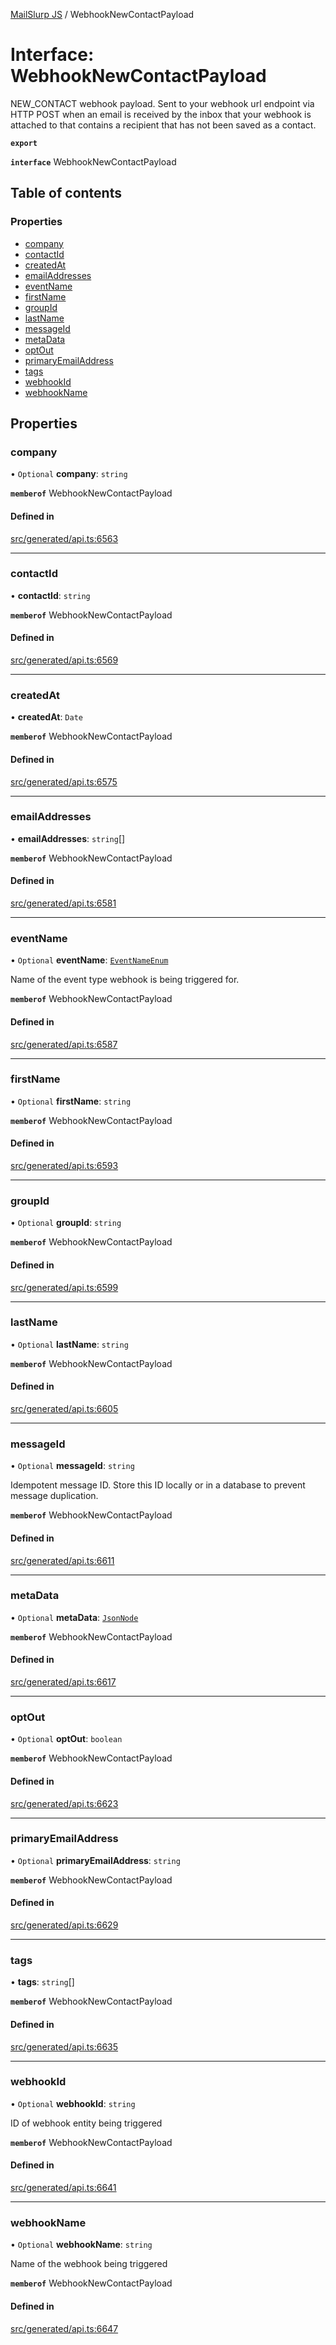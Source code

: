[MailSlurp JS](../README.md) / WebhookNewContactPayload

# Interface: WebhookNewContactPayload

NEW_CONTACT webhook payload. Sent to your webhook url endpoint via HTTP POST when an email is received by the inbox that your webhook is attached to that contains a recipient that has not been saved as a contact.

**`export`**

**`interface`** WebhookNewContactPayload

## Table of contents

### Properties

- [company](WebhookNewContactPayload.md#company)
- [contactId](WebhookNewContactPayload.md#contactid)
- [createdAt](WebhookNewContactPayload.md#createdat)
- [emailAddresses](WebhookNewContactPayload.md#emailaddresses)
- [eventName](WebhookNewContactPayload.md#eventname)
- [firstName](WebhookNewContactPayload.md#firstname)
- [groupId](WebhookNewContactPayload.md#groupid)
- [lastName](WebhookNewContactPayload.md#lastname)
- [messageId](WebhookNewContactPayload.md#messageid)
- [metaData](WebhookNewContactPayload.md#metadata)
- [optOut](WebhookNewContactPayload.md#optout)
- [primaryEmailAddress](WebhookNewContactPayload.md#primaryemailaddress)
- [tags](WebhookNewContactPayload.md#tags)
- [webhookId](WebhookNewContactPayload.md#webhookid)
- [webhookName](WebhookNewContactPayload.md#webhookname)

## Properties

### company

• `Optional` **company**: `string`

**`memberof`** WebhookNewContactPayload

#### Defined in

[src/generated/api.ts:6563](https://github.com/mailslurp/mailslurp-client/blob/8c02983/src/generated/api.ts#L6563)

___

### contactId

• **contactId**: `string`

**`memberof`** WebhookNewContactPayload

#### Defined in

[src/generated/api.ts:6569](https://github.com/mailslurp/mailslurp-client/blob/8c02983/src/generated/api.ts#L6569)

___

### createdAt

• **createdAt**: `Date`

**`memberof`** WebhookNewContactPayload

#### Defined in

[src/generated/api.ts:6575](https://github.com/mailslurp/mailslurp-client/blob/8c02983/src/generated/api.ts#L6575)

___

### emailAddresses

• **emailAddresses**: `string`[]

**`memberof`** WebhookNewContactPayload

#### Defined in

[src/generated/api.ts:6581](https://github.com/mailslurp/mailslurp-client/blob/8c02983/src/generated/api.ts#L6581)

___

### eventName

• `Optional` **eventName**: [`EventNameEnum`](../enums/WebhookNewContactPayload.EventNameEnum.md)

Name of the event type webhook is being triggered for.

**`memberof`** WebhookNewContactPayload

#### Defined in

[src/generated/api.ts:6587](https://github.com/mailslurp/mailslurp-client/blob/8c02983/src/generated/api.ts#L6587)

___

### firstName

• `Optional` **firstName**: `string`

**`memberof`** WebhookNewContactPayload

#### Defined in

[src/generated/api.ts:6593](https://github.com/mailslurp/mailslurp-client/blob/8c02983/src/generated/api.ts#L6593)

___

### groupId

• `Optional` **groupId**: `string`

**`memberof`** WebhookNewContactPayload

#### Defined in

[src/generated/api.ts:6599](https://github.com/mailslurp/mailslurp-client/blob/8c02983/src/generated/api.ts#L6599)

___

### lastName

• `Optional` **lastName**: `string`

**`memberof`** WebhookNewContactPayload

#### Defined in

[src/generated/api.ts:6605](https://github.com/mailslurp/mailslurp-client/blob/8c02983/src/generated/api.ts#L6605)

___

### messageId

• `Optional` **messageId**: `string`

Idempotent message ID. Store this ID locally or in a database to prevent message duplication.

**`memberof`** WebhookNewContactPayload

#### Defined in

[src/generated/api.ts:6611](https://github.com/mailslurp/mailslurp-client/blob/8c02983/src/generated/api.ts#L6611)

___

### metaData

• `Optional` **metaData**: [`JsonNode`](JsonNode.md)

**`memberof`** WebhookNewContactPayload

#### Defined in

[src/generated/api.ts:6617](https://github.com/mailslurp/mailslurp-client/blob/8c02983/src/generated/api.ts#L6617)

___

### optOut

• `Optional` **optOut**: `boolean`

**`memberof`** WebhookNewContactPayload

#### Defined in

[src/generated/api.ts:6623](https://github.com/mailslurp/mailslurp-client/blob/8c02983/src/generated/api.ts#L6623)

___

### primaryEmailAddress

• `Optional` **primaryEmailAddress**: `string`

**`memberof`** WebhookNewContactPayload

#### Defined in

[src/generated/api.ts:6629](https://github.com/mailslurp/mailslurp-client/blob/8c02983/src/generated/api.ts#L6629)

___

### tags

• **tags**: `string`[]

**`memberof`** WebhookNewContactPayload

#### Defined in

[src/generated/api.ts:6635](https://github.com/mailslurp/mailslurp-client/blob/8c02983/src/generated/api.ts#L6635)

___

### webhookId

• `Optional` **webhookId**: `string`

ID of webhook entity being triggered

**`memberof`** WebhookNewContactPayload

#### Defined in

[src/generated/api.ts:6641](https://github.com/mailslurp/mailslurp-client/blob/8c02983/src/generated/api.ts#L6641)

___

### webhookName

• `Optional` **webhookName**: `string`

Name of the webhook being triggered

**`memberof`** WebhookNewContactPayload

#### Defined in

[src/generated/api.ts:6647](https://github.com/mailslurp/mailslurp-client/blob/8c02983/src/generated/api.ts#L6647)
